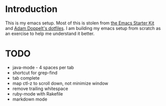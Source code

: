 # Introduction
This is my emacs setup. Most of this is stolen from [the Emacs Starter Kit](https://github.com/technomancy/emacs-starter-kit/) and [Adam Doppelt's dotfiles](http://gurge.com/amd/emacs/).  I am building my emacs setup from scratch as an exercise to help me understand it better.

# TODO
* java-mode - 4 spaces per tab
* shortcut for grep-find
* tab complete
* map ctl-z to scroll down, not minimize window
* remove trailing whitespace
* ruby-mode with Rakefile
* markdown mode

